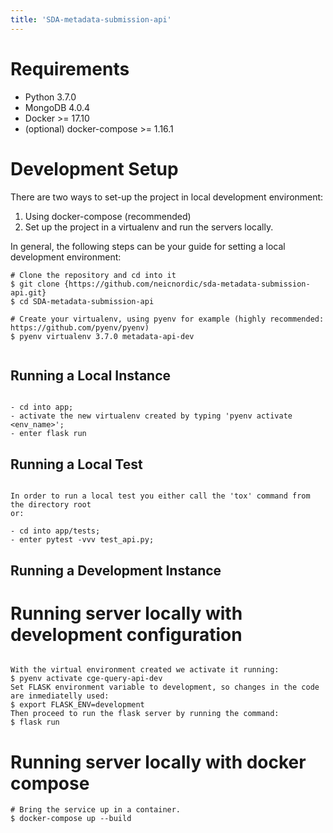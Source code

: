 ```yaml
---
title: 'SDA-metadata-submission-api'
---
```


Requirements
============

-   Python 3.7.0
-   MongoDB 4.0.4 
-   Docker \>= 17.10
-   (optional) docker-compose \>= 1.16.1

Development Setup
=================

There are two ways to set-up the project in local development environment:
1. Using docker-compose (recommended)
2. Set up the project in a virtualenv and run the servers locally.

In general, the following steps can be your guide for setting a local
development environment:

``` {.sourceCode .bash}
# Clone the repository and cd into it
$ git clone {https://github.com/neicnordic/sda-metadata-submission-api.git}
$ cd SDA-metadata-submission-api

# Create your virtualenv, using pyenv for example (highly recommended: https://github.com/pyenv/pyenv)
$ pyenv virtualenv 3.7.0 metadata-api-dev


```

Running a Local Instance
------------------------------
``` {.sourceCode .bash}

- cd into app;
- activate the new virtualenv created by typing 'pyenv activate <env_name>';
- enter flask run
```

Running a Local Test
------------------------------
``` {.sourceCode .bash}

In order to run a local test you either call the 'tox' command from the directory root
or:

- cd into app/tests;
- enter pytest -vvv test_api.py;

```

Running a Development Instance
------------------------------

# Running server locally with development configuration
``` {.sourceCode .bash}

With the virtual environment created we activate it running:
$ pyenv activate cge-query-api-dev
Set FLASK environment variable to development, so changes in the code are inmediatelly used:
$ export FLASK_ENV=development
Then proceed to run the flask server by running the command:
$ flask run
```

# Running server locally with docker compose

``` {.sourceCode .bash}
# Bring the service up in a container.
$ docker-compose up --build
```

